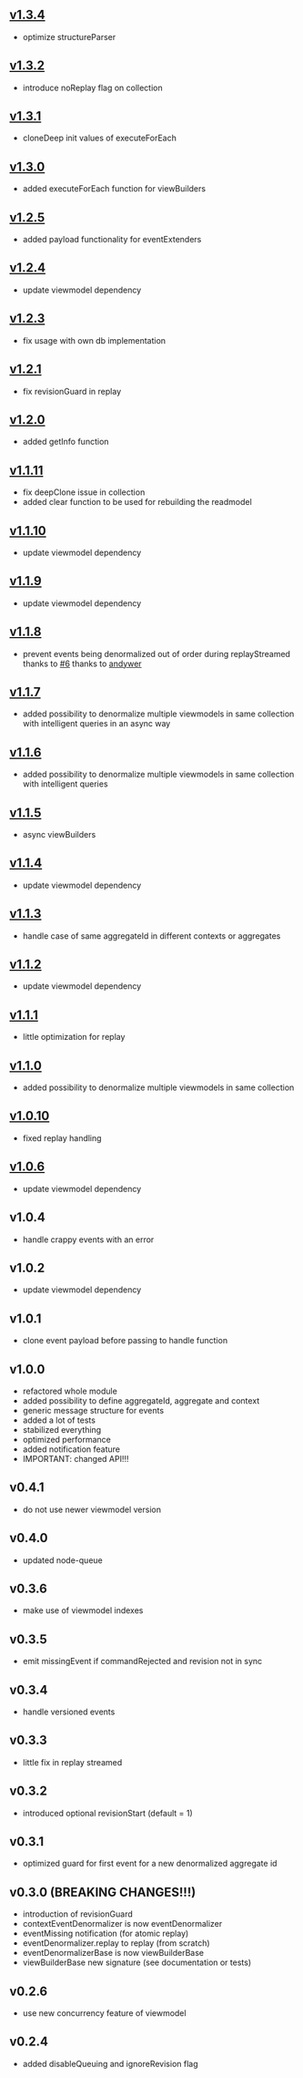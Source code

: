 ## [v1.3.4](https://github.com/adrai/node-cqrs-eventdenormalizer/compare/v1.3.2...v1.3.4)
- optimize structureParser

## [v1.3.2](https://github.com/adrai/node-cqrs-eventdenormalizer/compare/v1.3.1...v1.3.2)
- introduce noReplay flag on collection

## [v1.3.1](https://github.com/adrai/node-cqrs-eventdenormalizer/compare/v1.3.0...v1.3.1)
- cloneDeep init values of executeForEach

## [v1.3.0](https://github.com/adrai/node-cqrs-eventdenormalizer/compare/v1.2.5...v1.3.0)
- added executeForEach function for viewBuilders

## [v1.2.5](https://github.com/adrai/node-cqrs-eventdenormalizer/compare/v1.2.4...v1.2.5)
- added payload functionality for eventExtenders

## [v1.2.4](https://github.com/adrai/node-cqrs-eventdenormalizer/compare/v1.2.3...v1.2.4)
- update viewmodel dependency

## [v1.2.3](https://github.com/adrai/node-cqrs-eventdenormalizer/compare/v1.2.1...v1.2.3)
- fix usage with own db implementation

## [v1.2.1](https://github.com/adrai/node-cqrs-eventdenormalizer/compare/v1.2.0...v1.2.1)
- fix revisionGuard in replay

## [v1.2.0](https://github.com/adrai/node-cqrs-eventdenormalizer/compare/v1.1.11...v1.2.0)
- added getInfo function

## [v1.1.11](https://github.com/adrai/node-cqrs-eventdenormalizer/compare/v1.1.10...v1.1.11)
- fix deepClone issue in collection
- added clear function to be used for rebuilding the readmodel

## [v1.1.10](https://github.com/adrai/node-cqrs-eventdenormalizer/compare/v1.1.9...v1.1.10)
- update viewmodel dependency

## [v1.1.9](https://github.com/adrai/node-cqrs-eventdenormalizer/compare/v1.1.8...v1.1.9)
- update viewmodel dependency

## [v1.1.8](https://github.com/adrai/node-cqrs-eventdenormalizer/compare/v1.1.7...v1.1.8)
- prevent events being denormalized out of order during replayStreamed thanks to [#6](https://github.com/adrai/node-cqrs-eventdenormalizer/pull/#6) thanks to [andywer](https://github.com/andywer)

## [v1.1.7](https://github.com/adrai/node-cqrs-eventdenormalizer/compare/v1.1.6...v1.1.7)
- added possibility to denormalize multiple viewmodels in same collection with intelligent queries in an async way

## [v1.1.6](https://github.com/adrai/node-cqrs-eventdenormalizer/compare/v1.1.5...v1.1.6)
- added possibility to denormalize multiple viewmodels in same collection with intelligent queries

## [v1.1.5](https://github.com/adrai/node-cqrs-eventdenormalizer/compare/v1.1.4...v1.1.5)
- async viewBuilders

## [v1.1.4](https://github.com/adrai/node-cqrs-eventdenormalizer/compare/v1.1.3...v1.1.4)
- update viewmodel dependency

## [v1.1.3](https://github.com/adrai/node-cqrs-eventdenormalizer/compare/v1.1.2...v1.1.3)
- handle case of same aggregateId in different contexts or aggregates

## [v1.1.2](https://github.com/adrai/node-cqrs-eventdenormalizer/compare/v1.1.1...v1.1.2)
- update viewmodel dependency

## [v1.1.1](https://github.com/adrai/node-cqrs-eventdenormalizer/compare/v1.1.0...v1.1.1)
- little optimization for replay

## [v1.1.0](https://github.com/adrai/node-cqrs-eventdenormalizer/compare/v1.0.10...v1.1.0)
- added possibility to denormalize multiple viewmodels in same collection

## [v1.0.10](https://github.com/adrai/node-cqrs-eventdenormalizer/compare/v1.0.6...v1.0.10)
- fixed replay handling

## [v1.0.6](https://github.com/adrai/node-cqrs-eventdenormalizer/compare/v1.0.4...v1.0.6)
- update viewmodel dependency

## v1.0.4
- handle crappy events with an error

## v1.0.2
- update viewmodel dependency

## v1.0.1
- clone event payload before passing to handle function

## v1.0.0
- refactored whole module
- added possibility to define aggregateId, aggregate and context
- generic message structure for events
- added a lot of tests
- stabilized everything
- optimized performance
- added notification feature
- IMPORTANT: changed API!!!

## v0.4.1
- do not use newer viewmodel version

## v0.4.0
- updated node-queue

## v0.3.6
- make use of viewmodel indexes

## v0.3.5
- emit missingEvent if commandRejected and revision not in sync

## v0.3.4
- handle versioned events

## v0.3.3
- little fix in replay streamed

## v0.3.2
- introduced optional revisionStart (default = 1)

## v0.3.1
- optimized guard for first event for a new denormalized aggregate id

## v0.3.0 (BREAKING CHANGES!!!)
- introduction of revisionGuard
- contextEventDenormalizer is now eventDenormalizer
- eventMissing notification (for atomic replay)
- eventDenormalizer.replay to replay (from scratch)
- eventDenormalizerBase is now viewBuilderBase
- viewBuilderBase new signature (see documentation or tests)

## v0.2.6
- use new concurrency feature of viewmodel

## v0.2.4
- added disableQueuing and ignoreRevision flag
